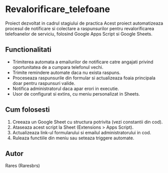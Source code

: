 # Revalorificare_telefoane
Proiect dezvoltat in cadrul stagiului de practica
Acest proiect automatizeaza procesul de notificare si colectare a raspunsurilor pentru revalorificarea telefoanelor de serviciu, folosind Google Apps Script si Google Sheets.

## Functionalitati
- Trimiterea automata a emailurilor de notificare catre angajati privind oportunitatea de a cumpara telefonul vechi.
- Trimite remindere automate daca nu exista raspuns.
- Proceseaza raspunsurile din formular si actualizeaza foaia principala doar pentru raspunsuri valide.
- Notifica administratorul daca apar erori in executie.
- Usor de configurat si extins, cu meniu personalizat in Sheets.

## Cum folosesti
1. Creeaza un Google Sheet cu structura potrivita (vezi constantii din cod).
2. Ataseaza acest script la Sheet (Extensions > Apps Script).
3. Actualizeaza link-ul formularului si emailul administratorului in cod.
4. Ruleaza functiile din meniu sau seteaza triggere automate.

## Autor
Rares (Raresbrs)
